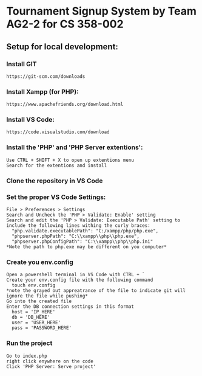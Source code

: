 # Tournament Signup System by Team AG2-2 for CS 358-002

## Setup for local development:

  ### Install GIT
    https://git-scm.com/downloads

  ### Install Xampp (for PHP):
    https://www.apachefriends.org/download.html
    
  ### Install VS Code:
    https://code.visualstudio.com/download
    
  ### Install the 'PHP' and 'PHP Server extentions':
    Use CTRL + SHIFT + X to open up extentions menu
    Search for the extentions and install

  ### Clone the repository in VS Code

  ### Set the proper VS Code Settings:
    File > Preferences > Settings
    Search and Uncheck the 'PHP > Validate: Enable' setting
    Search and edit the 'PHP > Validate: Executable Path' setting to include the following lines withing the curly braces: 
      "php.validate.executablePath": "C:/xampp/php/php.exe",
      "phpserver.phpPath": "C:\\xampp\\php\\php.exe",
      "phpserver.phpConfigPath": "C:\\xampp\\php\\php.ini"
    *Note the path to php.exe may be different on you computer*

  ### Create you env.config
    Open a powershell terminal in VS Code with CTRL + `
    Create your env.config file with the following command
      touch env.config
    *note the grayed out appreatrance of the file to indicate git will ignore the file while pushing*
    Go into the created file
    Enter the DB connection settings in this format
      host = 'IP_HERE'
      db = 'DB_HERE'
      user = 'USER_HERE'
      pass = 'PASSWORD_HERE'

  ### Run the project
    Go to index.php
    right click enywhere on the code
    Click 'PHP Server: Serve project'
